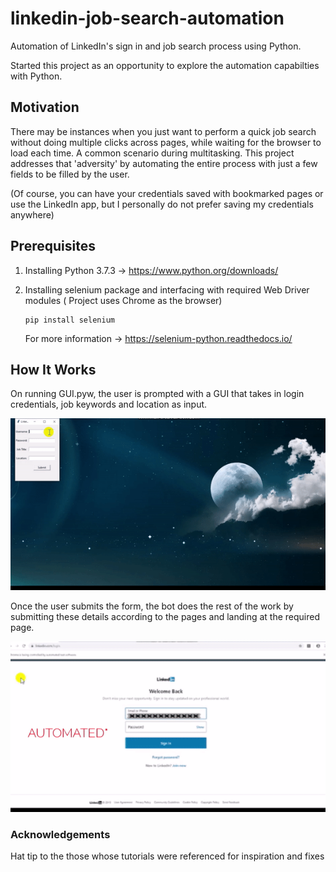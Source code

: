 # linkedin-job-search-automation
Automation of LinkedIn's sign in and job search process using Python.

Started this project as an opportunity to explore the automation capabilties with Python.

## Motivation

There may be instances when you just want to perform a quick job search without doing multiple clicks across pages, while waiting for the browser to load each time. A common scenario during multitasking. This project addresses that 'adversity' by automating the entire process with just a few fields to be filled by the user. 

(Of course, you can have your credentials saved with bookmarked pages or use the LinkedIn app, but I personally do not prefer saving my credentials anywhere)

## Prerequisites

1. Installing Python 3.7.3
    -> https://www.python.org/downloads/

2. Installing selenium package and interfacing with required Web Driver modules ( Project uses Chrome as the browser)
    
      ``` 
      pip install selenium 
      
      ```
   For more information -> https://selenium-python.readthedocs.io/
   

## How It Works 
On running GUI.pyw, the user is prompted with a GUI that takes in login credentials, job keywords and location as input. 


<p align="center">
<img src="https://github.com/haneef-khan/linkedin-job-search-automation/blob/master/screenshots/ezgif.com-crop.gif">
</p>

Once the user submits the form, the bot does the rest of the work by submitting these details according to the pages and landing at the required page. 

<p align="center">
<img src="https://github.com/haneef-khan/linkedin-job-search-automation/blob/master/screenshots/ezgif.com-crop-1.gif">
</p>

   
### Acknowledgements

Hat tip to the those whose tutorials were referenced for inspiration and fixes

      
    

